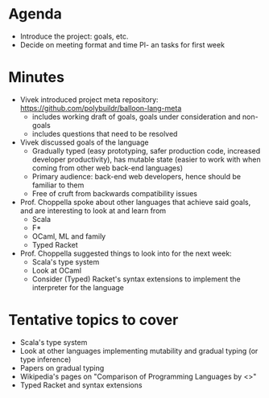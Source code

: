 # Agenda
- Introduce the project: goals, etc.
- Decide on meeting format and time
Pl- an tasks for first week

# Minutes
- Vivek introduced project meta repository: https://github.com/polybuildr/balloon-lang-meta
	- includes working draft of goals, goals under consideration and non-goals
	- includes questions that need to be resolved
- Vivek discussed goals of the language
	- Gradually typed (easy prototyping, safer production code, increased developer productivity), has mutable state (easier to work with when coming from other web back-end languages)
	- Primary audience: back-end web developers, hence should be familiar to them
	- Free of cruft from backwards compatibility issues
- Prof. Choppella spoke about other languages that achieve said goals, and are interesting to look at and learn from
	- Scala
	- F*
	- OCaml, ML and family
	- Typed Racket
- Prof. Choppella suggested things to look into for the next week:
	- Scala's type system
	- Look at OCaml
	- Consider (Typed) Racket's syntax extensions to implement the interpreter for the language

# Tentative topics to cover
- Scala's type system
- Look at other languages implementing mutability and gradual typing (or type inference)
- Papers on gradual typing
- Wikipedia's pages on "Comparison of Programming Languages by <>"
- Typed Racket and syntax extensions
